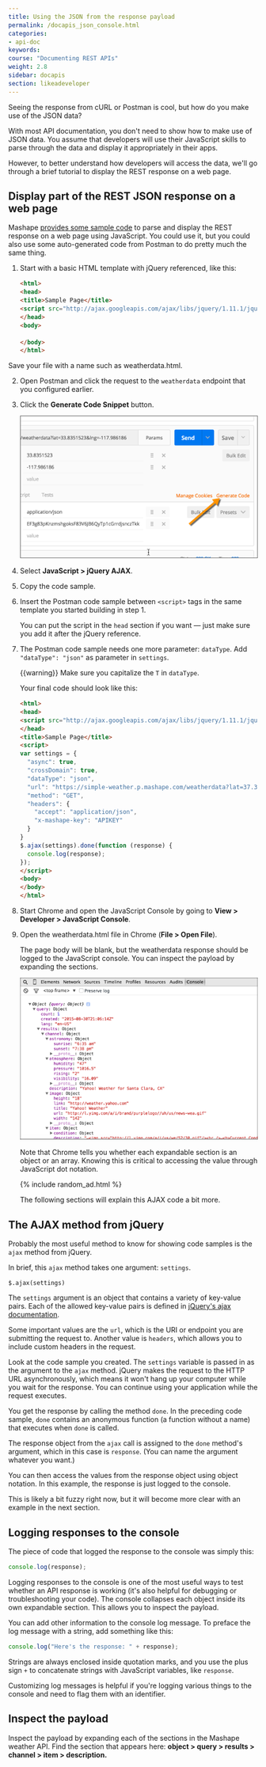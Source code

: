 ```yaml
---
title: Using the JSON from the response payload
permalink: /docapis_json_console.html
categories:
- api-doc
keywords:
course: "Documenting REST APIs"
weight: 2.8
sidebar: docapis
section: likeadeveloper
---
```


Seeing the response from cURL or Postman is cool, but how do you make use of the JSON data?

With most API documentation, you don't need to show how to make use of JSON data. You assume that developers will use their JavaScript skills to parse through the data and display it appropriately in their apps.

However, to better understand how developers will access the data, we'll go through a brief tutorial to display the REST response on a web page.

## Display part of the REST JSON response on a web page

Mashape [provides some sample code](http://docs.mashape.com/javascript) to parse and display the REST response on a web page using JavaScript. You could use it, but you could also use some auto-generated code from Postman to do pretty much the same thing.

1.  Start with a basic HTML template with jQuery referenced, like this:

    ```html
    <html>
    <head>
    <title>Sample Page</title>
    <script src="http://ajax.googleapis.com/ajax/libs/jquery/1.11.1/jquery.min.js"></script>
    </head>
    <body>

    </body>
    </html>
    ```

   Save your file with a name such as weatherdata.html.

2.  Open Postman and click the request to the `weatherdata` endpoint that you configured earlier.
3.  Click the **Generate Code Snippet** button.

    <img src="images/postmangeneratecodesnippet.png" alt="Generate code snippet" />

4.  Select **JavaScript > jQuery AJAX**.
5.  Copy the code sample.
6.  Insert the Postman code sample between `<script>` tags in the same template you started building in step 1.

    You can put the script in the `head` section if you want &mdash; just make sure you add it after the jQuery reference.

7.  The Postman code sample needs one more parameter: `dataType`. Add `"dataType": "json"` as parameter in `settings`.

    {{warning}} Make sure you capitalize the <code>T</code> in <code>dataType</code>.

    Your final code should look like this:

    ```html
    <html>
    <head>
    <script src="http://ajax.googleapis.com/ajax/libs/jquery/1.11.1/jquery.min.js"></script>
    </head>
    <title>Sample Page</title>
    <script>
    var settings = {
      "async": true,
      "crossDomain": true,
      "dataType": "json",
      "url": "https://simple-weather.p.mashape.com/weatherdata?lat=37.354108&lng=-121.955236",
      "method": "GET",
      "headers": {
        "accept": "application/json",
        "x-mashape-key": "APIKEY"
      }
    }
    $.ajax(settings).done(function (response) {
      console.log(response);
    });
    </script>
    <body>
    </body>
    </html>
    ```

8.  Start Chrome and open the JavaScript Console by going to **View > Developer > JavaScript Console**.
9.  Open the weatherdata.html file in Chrome (**File > Open File**).

    The page body will be blank, but the weatherdata response should be logged to the JavaScript console. You can inspect the payload by expanding the sections.

    <img src="images/jsonpayloadweatherdata.png" alt="JSON payload from weatherdata API logged to console" />

    Note that Chrome tells you whether each expandable section is an object or an array. Knowing this is critical to accessing the value through JavaScript dot notation.

    {% include random_ad.html %}

    The following sections will explain this AJAX code a bit more.

## The AJAX method from jQuery

Probably the most useful method to know for showing code samples is the `ajax` method from jQuery.

In brief, this `ajax` method takes one argument: `settings`.

```
$.ajax(settings)
```

The `settings` argument is an object that contains a variety of key-value pairs. Each of the allowed key-value pairs is defined in [jQuery's ajax documentation](http://api.jquery.com/jquery.ajax/#jQuery-ajax-settings).

Some important values are the `url`, which is the URI or endpoint you are submitting the request to. Another value is `headers`, which allows you to include custom headers in the request.

Look at the code sample you created. The `settings` variable is passed in as the argument to the `ajax` method. jQuery makes the request to the HTTP URL asynchronously, which means it won't hang up your computer while you wait for the response. You can continue using your application while the request executes.

You get the response by calling the method `done`. In the preceding code sample, `done` contains an anonymous function (a function without a name) that executes when `done` is called.

The response object from the `ajax` call is assigned to the `done` method's argument, which in this case is `response`. (You can name the argument whatever you want.)

You can then access the values from the response object using object notation. In this example, the response is just logged to the console.

This is likely a bit fuzzy right now, but it will become more clear with an example in the next section.


## Logging responses to the console

The piece of code that logged the response to the console was simply this:

```js
console.log(response);
```

Logging responses to the console is one of the most useful ways to test whether an API response is working (it's also helpful for debugging or troubleshooting your code). The console collapses each object inside its own expandable section. This allows you to inspect the payload.

You can add other information to the console log message. To preface the log message with a string, add something like this:

```js
console.log("Here's the response: " + response);
```

Strings are always enclosed inside quotation marks, and you use the plus sign `+` to concatenate strings with JavaScript variables, like `response`.

Customizing log messages is helpful if you're logging various things to the console and need to flag them with an identifier.

## Inspect the payload

Inspect the payload by expanding each of the sections in the Mashape weather API. Find the section that appears here: **object > query > results > channel > item > description.**

